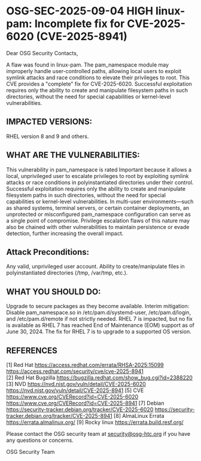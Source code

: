 # OSG-SEC-2025-09-04 HIGH linux-pam: Incomplete fix for CVE-2025-6020 (CVE-2025-8941)


Dear OSG Security Contacts,

A flaw was found in linux-pam. The pam_namespace module may improperly handle user-controlled paths, allowing local users to exploit symlink attacks and race conditions to elevate their privileges to root.
This CVE provides a "complete" fix for CVE-2025-6020. Successful exploitation requires only the ability to create and manipulate filesystem paths in such directories, without the need for special capabilities or kernel-level vulnerabilities.


## IMPACTED VERSIONS:

RHEL version 8 and 9 and others.

## WHAT ARE THE VULNERABILITIES:

This vulnerability in pam_namespace is rated Important because it allows a local, unprivileged user to escalate privileges to root by exploiting symlink attacks or race conditions in polyinstantiated directories under their control. Successful exploitation requires only the ability to create and manipulate filesystem paths in such directories, without the need for special capabilities or kernel-level vulnerabilities. 
In multi-user environments—such as shared systems, terminal servers, or certain container deployments, an unprotected or misconfigured pam_namespace configuration can serve as a single point of compromise. Privilege escalation flaws of this nature may also be chained with other vulnerabilities to maintain persistence or evade detection, further increasing the overall impact.
## Attack Preconditions:
Any valid, unprivileged user account.
Ability to create/manipulate files in polyinstantiated directories (/tmp, /var/tmp, etc.).
## WHAT YOU SHOULD DO:

Upgrade to secure packages as they become available.
Interim mitigation: Disable pam_namespace.so in /etc/pam.d/systemd-user, /etc/pam.d/login, and /etc/pam.d/remote if not strictly needed.
RHEL 7 is impacted, but no fix is available as RHEL 7 has reached End of Maintenance (EOM) support as of June 30, 2024. The fix for RHEL 7 is to upgrade to a supported OS version.

## REFERENCES
[1] Red Hat 
https://access.redhat.com/errata/RHSA-2025:15099
https://access.redhat.com/security/cve/cve-2025-8941  
[2] Red Hat Bugzilla
https://bugzilla.redhat.com/show_bug.cgi?id=2388220 
[3] NVD
https://nvd.nist.gov/vuln/detail/CVE-2025-6020
https://nvd.nist.gov/vuln/detail/CVE-2025-8941 
[5] CVE
https://www.cve.org/CVERecord?id=CVE-2025-6020
https://www.cve.org/CVERecord?id=CVE-2025-8941
[7] Debian
https://security-tracker.debian.org/tracker/CVE-2025-6020 
https://security-tracker.debian.org/tracker/CVE-2025-8941
[8] AlmaLinux Errata 
https://errata.almalinux.org/ 
[9] Rocky linux
https://errata.build.resf.org/ 


Please contact the OSG security team at security@osg-htc.org if you have any questions or concerns.

OSG Security Team
